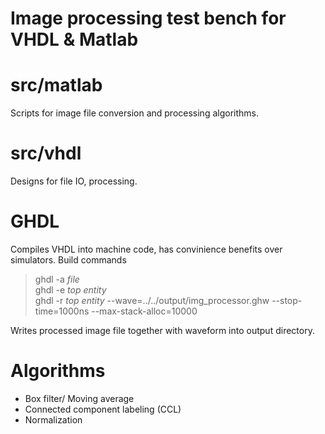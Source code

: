 # Image processing test bench for VHDL &amp; Matlab

# src/matlab
Scripts for image file conversion and processing algorithms.

# src/vhdl
Designs for file IO, processing.

# GHDL
Compiles VHDL into machine code, has convinience benefits over simulators.
Build commands
> ghdl -a *file*<br>
> ghdl -e *top entity*<br>
> ghdl -r *top entity* --wave=../../output/img_processor.ghw --stop-time=1000ns --max-stack-alloc=10000<br>

Writes processed image file together with waveform into output directory.

# Algorithms
- Box filter/ Moving average
- Connected component labeling (CCL)
- Normalization